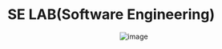 # SE LAB(Software Engineering)

<div align="center">

![image](https://user-images.githubusercontent.com/50691225/159154904-4f45e1ab-4b65-444c-ae3c-4cf1f0a2cced.png)

</div>
